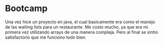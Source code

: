 # Bootcamp
Una vez hice un proyecto en java, el cual basicamente era como el manejo de las waiting lists para un restaurante. Me costo mucho, ya que era mi primera vez utilizando arrays de una manera compleja. Pero al final se sintio satisfactorio que me funciono todo bien.
